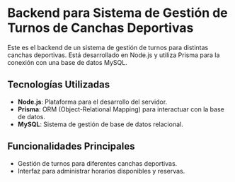 # Backend para Sistema de Gestión de Turnos de Canchas Deportivas

Este es el backend de un sistema de gestión de turnos para distintas canchas deportivas. Está desarrollado en Node.js y utiliza Prisma para la conexión con una base de datos MySQL.

## Tecnologías Utilizadas
- **Node.js**: Plataforma para el desarrollo del servidor.
- **Prisma**: ORM (Object-Relational Mapping) para interactuar con la base de datos.
- **MySQL**: Sistema de gestión de base de datos relacional.

## Funcionalidades Principales
- Gestión de turnos para diferentes canchas deportivas.
- Interfaz para administrar horarios disponibles y reservas.
